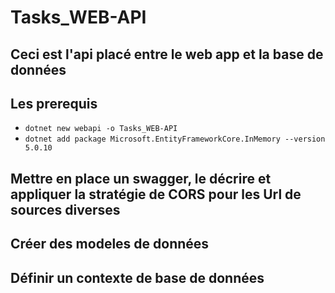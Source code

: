 # Tasks_WEB-API
Ceci est l'api placé entre le web app et la base de données
---------------------------------------------------------------------------------
## Les prerequis
- `dotnet new webapi -o Tasks_WEB-API`
- `dotnet add package Microsoft.EntityFrameworkCore.InMemory --version 5.0.10`

## Mettre en place un swagger, le décrire et appliquer la stratégie de CORS pour les Url de sources diverses

## Créer des modeles de données 

## Définir un contexte de base de données

